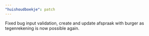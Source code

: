 ```yaml
---
"huishoudboekje": patch
---
```


Fixed bug input validation, create and update afspraak with burger as tegenrekening is now possible again.

